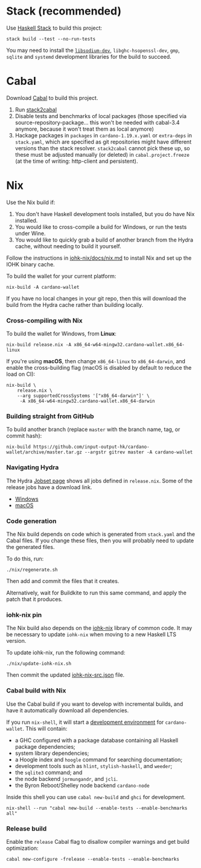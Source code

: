 # Stack (recommended)

Use [Haskell Stack](https://haskellstack.org/) to build this project:

```
stack build --test --no-run-tests
```

You may need to install the [`libsodium-dev`](https://doc.libsodium.org/installation), `libghc-hsopenssl-dev`, `gmp`, `sqlite` and `systemd` development
libraries for the build to succeed.

# Cabal 

Download [Cabal](https://www.haskell.org/cabal/download.html) to build this project. 


1. Run [stack2cabal](http://hackage.haskell.org/package/stack2cabal)
2. Disable tests and benchmarks of local packages
   (those specified via source-repository-package...
   this won't be needed with cabal-3.4 anymore, because it won't treat
   them as local anymore)
3. Hackage packages in `packages` in `cardano-1.19.x.yaml` or `extra-deps`
   in `stack.yaml`, which are specified as git repositories might
   have different versions than the stack resolver. `stack2cabal`
   cannot pick these up, so these must be adjusted manually (or deleted) in
   `cabal.project.freeze` (at the time of writing: http-client and persistent).

# Nix 

Use the Nix build if:

1. You don't have Haskell development tools installed, but you do have
   Nix installed.
2. You would like to cross-compile a build for Windows, or run the
   tests under Wine.
3. You would like to quickly grab a build of another branch from the
   Hydra cache, without needing to build it yourself.

Follow the instructions in
[iohk-nix/docs/nix.md](https://github.com/input-output-hk/cardano-node/blob/468f52e5a6a2f18a2a89218a849d702481819f0b/doc/getting-started/building-the-node-using-nix.md#building-under-nix)
to install Nix and set up the IOHK binary cache.

To build the wallet for your current platform:

```
nix-build -A cardano-wallet
```

If you have no local changes in your git repo, then this will download
the build from the Hydra cache rather than building locally.

### Cross-compiling with Nix

To build the wallet for Windows, from **Linux**:

```
nix-build release.nix -A x86_64-w64-mingw32.cardano-wallet.x86_64-linux
```

If you're using **macOS**, then change `x86_64-linux` to
`x86_64-darwin`, and enable the cross-building flag (macOS is disabled
by default to reduce the load on CI):

```
nix-build \
    release.nix \
    --arg supportedCrossSystems '["x86_64-darwin"]' \
     -A x86_64-w64-mingw32.cardano-wallet.x86_64-darwin
```

### Building straight from GitHub

To build another branch (replace `master` with the branch name, tag, or commit hash):

```
nix-build https://github.com/input-output-hk/cardano-wallet/archive/master.tar.gz --argstr gitrev master -A cardano-wallet
```

### Navigating Hydra

The Hydra [Jobset page](https://hydra.iohk.io/jobset/Cardano/cardano-wallet#tabs-jobs)
shows all jobs defined in `release.nix`. Some of the release jobs have a download link.

- [Windows](https://hydra.iohk.io/job/Cardano/cardano-wallet/cardano-wallet-win64/latest)
- [macOS](https://hydra.iohk.io/job/Cardano/cardano-wallet/cardano-wallet-macos64/latest)


### Code generation

The Nix build depends on code which is generated from `stack.yaml` and
the Cabal files. If you change these files, then you will probably
need to update the generated files.

To do this, run:

```
./nix/regenerate.sh
```

Then add and commit the files that it creates.

Alternatively, wait for Buildkite to run this same command, and apply
the patch that it produces.

### iohk-nix pin

The Nix build also depends on the
[iohk-nix](https://github.com/input-output-hk/iohk-nix) library of
common code. It may be necessary to update `iohk-nix` when moving to a
new Haskell LTS version.

To update iohk-nix, run the following command:

```
./nix/update-iohk-nix.sh
```

Then commit the updated
[iohk-nix-src.json](https://github.com/input-output-hk/cardano-wallet/blob/master/nix/iohk-nix-src.json)
file.


### Cabal build with Nix

Use the Cabal build if you want to develop with incremental builds,
and have it automatically download all dependencies.

If you run `nix-shell`, it will start a
[development environment](https://input-output-hk.github.io/haskell.nix/user-guide/development/)
for `cardano-wallet`. This will contain:

- a GHC configured with a package database containing all Haskell package dependencies;
- system library dependencies;
- a Hoogle index and `hoogle` command for searching documentation;
- development tools such as `hlint`, `stylish-haskell`, and `weeder`;
- the `sqlite3` command; and
- the node backend `jormungandr`, and `jcli`.
- the Byron Reboot/Shelley node backend `cardano-node`

Inside this shell you can use `cabal new-build` and `ghci` for development.

```
nix-shell --run "cabal new-build --enable-tests --enable-benchmarks all"
```

### Release build

Enable the `release` Cabal flag to disallow compiler warnings and get build optimization:

```
cabal new-configure -frelease --enable-tests --enable-benchmarks
```